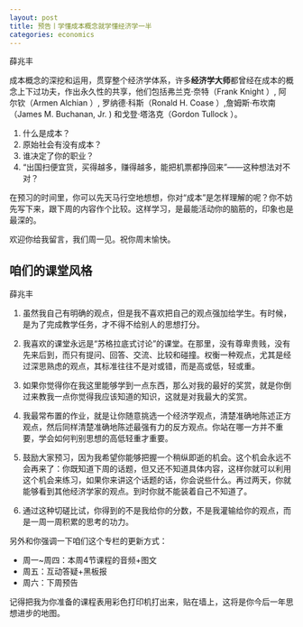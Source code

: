 ```yaml
---
layout: post
title: 预告丨学懂成本概念就学懂经济学一半
categories: economics
---
```


薛兆丰

成本概念的深挖和运用，贯穿整个经济学体系，许多**经济学大师**都曾经在成本的概念上下过功夫，作出永久性的共享，他们包括弗兰克·奈特（Frank Knight ）, 阿尔钦（Armen Alchian ）, 罗纳德·科斯（Ronald H. Coase ）,詹姆斯·布坎南（James M. Buchanan, Jr. ) 和戈登·塔洛克（Gordon Tullock ）。

1. 什么是成本？
2. 原始社会有没有成本？
3. 谁决定了你的职业？
4. “出国扫便宜货，买得越多，赚得越多，能把机票都挣回来”——这种想法对不对？

在预习的时间里，你可以先天马行空地想想，你对“成本”是怎样理解的呢？你不妨先写下来，跟下周的内容作个比较。这样学习，是最能活动你的脑筋的，印象也是最深的。

欢迎你给我留言，我们周一见。祝你周末愉快。

## 咱们的课堂风格

薛兆丰

1. 虽然我自己有明确的观点，但是我不喜欢把自己的观点强加给学生。有时候，是为了完成教学任务，才不得不给别人的思想打分。

2. 我喜欢的课堂永远是“苏格拉底式讨论”的课堂。在那里，没有尊卑贵贱，没有先来后到，而只有提问、回答、交流、比较和碰撞。权衡一种观点，尤其是经过深思熟虑的观点，其标准往往不是对或错，而是高或低，轻或重。

3. 如果你觉得你在我这里能够学到一点东西，那么对我的最好的奖赏，就是你倒过来教我一点你觉得我应该知道的知识，这就是对我最大的奖赏。

4. 我最常布置的作业，就是让你随意挑选一个经济学观点，清楚准确地陈述正方观点，然后同样清楚准确地陈述最强有力的反方观点。你站在哪一方并不重要，学会如何判别思想的高低轻重才重要。

5. 鼓励大家预习，因为我希望你能够把握一个稍纵即逝的机会。这个机会永远不会再来了：你既知道下周的话题，但又还不知道具体内容，这样你就可以利用这个机会来练习，如果你来讲这个话题的话，你会说些什么。再过两天，你就能够看到其他经济学家的观点。到时你就不能装着自己不知道了。

6. 通过这种切磋比试，你得到的不是我给你的分数，不是我灌输给你的观点，而是一周一周积累的思考的功力。

另外和你强调一下咱们这个专栏的更新方式：

* 周一~周四：本周4节课程的音频+图文
* 周五：互动答疑+黑板报
* 周六：下周预告

记得把我为你准备的课程表用彩色打印机打出来，贴在墙上，这将是你今后一年思想进步的地图。